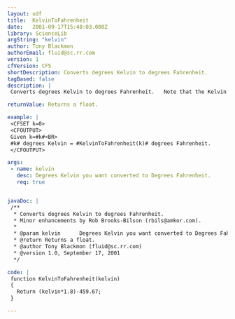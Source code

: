 ```yaml
---
layout: udf
title:  KelvinToFahrenheit
date:   2001-09-17T15:48:03.000Z
library: ScienceLib
argString: "kelvin"
author: Tony Blackmon
authorEmail: fluid@sc.rr.com
version: 1
cfVersion: CF5
shortDescription: Converts degrees Kelvin to degrees Fahrenheit.
tagBased: false
description: |
 Converts degrees Kelvin to degrees Fahrenheit.   Note that the Kelvin temperature scale has an absolute zero (negative Kelvin temperatures do not exist).  If a temperature below 0 Kelvin (absolute 0) is passed, the funciton will return an invalid result.

returnValue: Returns a float.

example: |
 <CFSET k=0>
 <CFOUTPUT>
 Given k=#k#<BR>
 #k# degrees Kelvin = #KelvinToFahrenheit(k)# degrees Fahrenheit.
 </CFOUTPUT>

args:
 - name: kelvin
   desc: Degrees Kelvin you want converted to Degrees Fahrenheit.
   req: true


javaDoc: |
 /**
  * Converts degrees Kelvin to degrees Fahrenheit.
  * Minor enhancements by Rob Brooks-Bilson (rbils@amkor.com).
  * 
  * @param kelvin      Degrees Kelvin you want converted to Degrees Fahrenheit. 
  * @return Returns a float. 
  * @author Tony Blackmon (fluid@sc.rr.com) 
  * @version 1.0, September 17, 2001 
  */

code: |
 function KelvinToFahrenheit(kelvin)
 {
   Return (kelvin*1.8)-459.67;
 }

---
```


